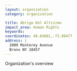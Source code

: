```yaml
---
layout: organization
category: organization

title: Abrigo Del Altisimo
impact_area: Human Rights
keywords: 
coordinates: 40.84801,-73.89477
address: |
  2009 Monterey Avenue
  Bronx NY 10457
---
```

Organization's overview
